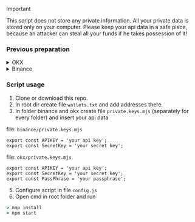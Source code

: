 > [!IMPORTANT]
> This script does not store any private information. All your private data is stored only on your computer. Please keep your api data in a safe place, because an attacker can steal all your funds if he takes possession of it!

### Previous preparation
<details>
<summary>OKX</summary>
 
1. Install [node.js](https://nodejs.org/en/download) if it is not already installed.

   To check that `node.js` is installed, write the command in the cmd
```ruby
> node -v
v18.13.0
```
2. Create [okx api](https://www.okx.com/ua/account/my-api) with the ability to withdraw funds and save your `apikey`, `secretKey` and `password` in a safe place.
<p align="left">
 <img src="https://github.com/iskariott/cexWithdraw/assets/97576455/fc84b72d-f901-4d9a-baf9-271e2fa350d7" >
</p>

3. Add crypto addresses which you want to use in script to Whitelist and mark up "Save as verified address to skip future verification"
<p align="left">
 <img src="https://github.com/iskariott/cexWithdraw/assets/97576455/51f24330-c403-4124-af2b-8a1f9ed138b3">
</p>

</details>

<details>
<summary>Binance</summary>
 
1. Install [node.js](https://nodejs.org/en/download) if it is not already installed.

   To check that `node.js` is installed, write the command in the cmd
```ruby
> node -v
v18.13.0
```
2. Create [binance api](https://www.binance.com/uk-UA/my/settings/api-management) with the ability to withdraw funds and save your `apikey` and `secretKey` in a safe place.
<p align="left">
 <img src="https://github.com/iskariott/cexWithdraw/assets/97576455/0b947951-4316-43a5-9eac-335007aaed85" >
</p>

</details>

### Script usage

1. Clone or download this repo.
2. In root dir create file `wallets.txt` and add addresses there.
3. In folder binance and okx create file `private.keys.mjs` (separately for every folder) and insert your api data

file: `binance/private.keys.mjs`
```
export const APIKEY = 'your api key';
export const SecretKey = 'your secret key';
```
file: `okx/private.keys.mjs`
```
export const APIKEY = 'your api key';
export const SecretKey = 'your secret key';
export const PassPhrase = 'your passphrase';
```
5. Configure script in file `config.js`
6. Open cmd in root folder and run
```ruby
> nmp install
> npm start
```
